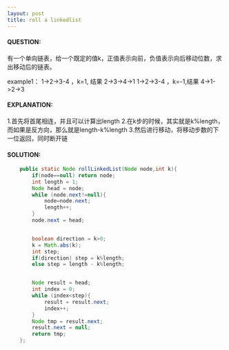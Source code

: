 ```yaml
---
layout: post
title: roll a linkedlist
---
```

#### QUESTION:
有一个单向链表，给一个既定的值k，正值表示向前，负值表示向后移动位数，求出移动后的链表。

example1：
1->2->3-4 ，k=1, 结果 2->3->4->1
1->2->3-4 ，k=-1,结果 4->1->2->3
#### EXPLANATION:

1.首先将首尾相连，并且可以计算出length
2.在k步的时候，其实就是k%length，而如果是反方向，那么就是length-k%length
3.然后进行移动，将移动步数的下一位返回，同时断开链

#### SOLUTION:
```JAVA
    public static Node rollLinkedList(Node node,int k){
        if(node==null) return node;
        int length = 1;
        Node head = node;
        while (node.next!=null){
            node=node.next;
            length++;
        }
        node.next = head;


        boolean direction = k>0;
        k = Math.abs(k);
        int step;
        if(direction) step = k%length;
        else step = length - k%length;


        Node result = head;
        int index = 0;
        while (index<step){
            result = result.next;
            index++;
        }
        Node tmp = result.next;
        result.next = null;
        return tmp;
    };
```